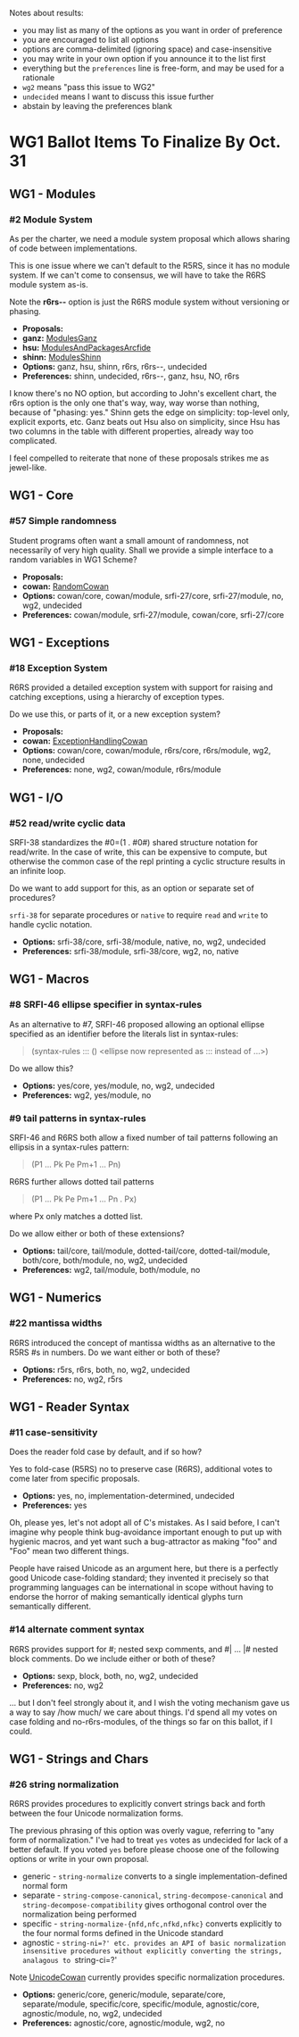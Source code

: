 Notes about results:

* you may list as many of the options as you want in order of preference
* you are encouraged to list all options
* options are comma-delimited (ignoring space) and case-insensitive
* you may write in your own option if you announce it to the list first
* everything but the `preferences` line is free-form, and may be used for a rationale
* `wg2` means "pass this issue to WG2"
* `undecided` means I want to discuss this issue further
* abstain by leaving the preferences blank

# WG1 Ballot Items To Finalize By Oct. 31

## WG1 - Modules

### #2 Module System

As per the charter, we need a module system
proposal which allows sharing of code between
implementations.

This is one issue where we can't default to
the R5RS, since it has no module system. If
we can't come to consensus, we will have to
take the R6RS module system as-is.

Note the **r6rs--** option is just the
R6RS module system without versioning or
phasing.

* **Proposals:**
* **ganz:** [ModulesGanz](ModulesGanz.md)
* **hsu:** [ModulesAndPackagesArcfide](ModulesAndPackagesArcfide.md)
* **shinn:** [ModulesShinn](ModulesShinn.md)
* **Options:** ganz, hsu, shinn, r6rs, r6rs--, undecided
* **Preferences:** shinn, undecided, r6rs--, ganz, hsu, NO, r6rs

I know there's no NO option, but according to John's excellent chart,
the r6rs option is the only one that's way, way, way worse than nothing,
because of "phasing: yes."  Shinn gets the edge on simplicity: top-level
only, explicit exports, etc.  Ganz beats out Hsu also on simplicity,
since Hsu has two columns in the table with different properties, already
way too complicated.

I feel compelled to reiterate that none of these proposals strikes me
as jewel-like.

## WG1 - Core

### #57 Simple randomness

Student programs often want a small amount of randomness, not
necessarily of very high quality.  Shall we provide a simple interface
to a random variables in WG1 Scheme?

* **Proposals:**
* **cowan:** [RandomCowan](RandomCowan.md)
* **Options:** cowan/core, cowan/module, srfi-27/core, srfi-27/module, no, wg2, undecided
* **Preferences:** cowan/module, srfi-27/module, cowan/core, srfi-27/core

## WG1 - Exceptions

### #18 Exception System

R6RS provided a detailed exception system with
support for raising and catching exceptions, using
a hierarchy of exception types.

Do we use this, or parts of it, or a new exception
system?

* **Proposals:**
* **cowan:** [ExceptionHandlingCowan](ExceptionHandlingCowan.md)
* **Options:** cowan/core, cowan/module, r6rs/core, r6rs/module, wg2, none, undecided
* **Preferences:** none, wg2, cowan/module, r6rs/module

## WG1 - I/O

### #52 read/write cyclic data

SRFI-38 standardizes the #0=(1 . #0#) shared
structure notation for read/write.  In the case
of write, this can be expensive to compute, but
otherwise the common case of the repl printing
a cyclic structure results in an infinite loop.

Do we want to add support for this, as an option
or separate set of procedures?

`srfi-38` for separate procedures or `native` to require `read` and
`write` to handle cyclic notation.

* **Options:** srfi-38/core, srfi-38/module, native, no, wg2, undecided
* **Preferences:** srfi-38/module, srfi-38/core, wg2, no, native

## WG1 - Macros

### #8 SRFI-46 ellipse specifier in syntax-rules

As an alternative to #7, SRFI-46 proposed
allowing an optional ellipse specified as
an identifier before the literals list in
syntax-rules:

> (syntax-rules ::: ()
> <ellipse now represented as ::: instead of ...>)

Do we allow this?

* **Options:** yes/core, yes/module, no, wg2, undecided
* **Preferences:** wg2, yes/module, no

### #9 tail patterns in syntax-rules

SRFI-46 and R6RS both allow a fixed number of
tail patterns following an ellipsis in a syntax-rules
pattern:

> (P1 ... Pk Pe <ellipsis> Pm+1 ... Pn)

R6RS further allows dotted tail patterns

> (P1 ... Pk Pe <ellipsis> Pm+1 ... Pn . Px)

where Px only matches a dotted list.

Do we allow either or both of these extensions?

* **Options:** tail/core, tail/module, dotted-tail/core, dotted-tail/module, both/core, both/module, no, wg2, undecided
* **Preferences:** wg2, tail/module, both/module, no

## WG1 - Numerics

### #22 mantissa widths

R6RS introduced the concept of mantissa widths
as an alternative to the R5RS #s in numbers.
Do we want either or both of these?

* **Options:** r5rs, r6rs, both, no, wg2, undecided
* **Preferences:** no, wg2, r5rs

## WG1 - Reader Syntax

### #11 case-sensitivity

Does the reader fold case by default, and if so how?

Yes to fold-case (R5RS) no to preserve case (R6RS), additional votes
to come later from specific proposals.

* **Options:** yes, no, implementation-determined, undecided
* **Preferences:** yes

Oh, please yes, let's not adopt all of C's mistakes.  As I said before,
I can't imagine why people think bug-avoidance important enough to put
up with hygienic macros, and yet want such a bug-attractor as making
"foo" and "Foo" mean two different things.

People have raised Unicode as an argument here, but there is a perfectly
good Unicode case-folding standard; they invented it precisely so that
programming languages can be international in scope without having to
endorse the horror of making semantically identical glyphs turn
semantically different.


### #14 alternate comment syntax

R6RS provides support for #; nested sexp comments,
and #| ... |# nested block comments.  Do we include
either or both of these?

* **Options:** sexp, block, both, no, wg2, undecided
* **Preferences:** no, wg2

... but I don't feel strongly about it, and I wish the voting mechanism
gave us a way to say /how much/ we care about things.  I'd spend all my
votes on case folding and no-r6rs-modules, of the things so far on this
ballot, if I could.

## WG1 - Strings and Chars

### #26 string normalization

R6RS provides procedures to explicitly convert
strings back and forth between the four Unicode
normalization forms.

The previous phrasing of this option was overly vague, referring to
"any form of normalization."  I've had to treat `yes` votes as
undecided for lack of a better default.  If you voted `yes` before
please choose one of the following options or write in your own
proposal.

* generic - `string-normalize` converts to a single implementation-defined normal form
* separate - `string-compose-canonical`, `string-decompose-canonical` and `string-decompose-compatibility` gives orthogonal control over the normalization being performed
* specific - `string-normalize-{nfd,nfc,nfkd,nfkc}` converts explicitly to the four normal forms defined in the Unicode standard
* agnostic - `string-ni=?' etc. provides an API of basic normalization insensitive procedures without explicitly converting the strings, analagous to `string-ci=?'

Note [UnicodeCowan](UnicodeCowan.md) currently provides specific normalization
procedures.

* **Options:** generic/core, generic/module, separate/core, separate/module, specific/core, specific/module, agnostic/core, agnostic/module, no, wg2, undecided
* **Preferences:** agnostic/core, agnostic/module, wg2, no

